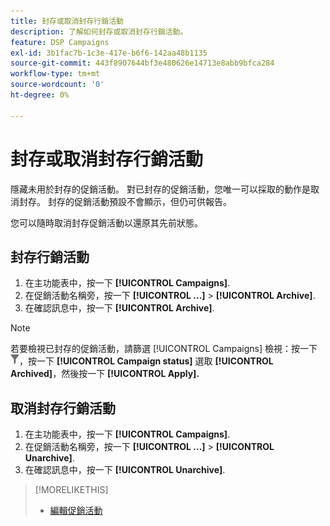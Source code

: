 ```yaml
---
title: 封存或取消封存行銷活動
description: 了解如何封存或取消封存行銷活動。
feature: DSP Campaigns
exl-id: 3b1fac7b-1c3e-417e-b6f6-142aa48b1135
source-git-commit: 443f8907644bf3e480626e14713e8abb9bfca284
workflow-type: tm+mt
source-wordcount: '0'
ht-degree: 0%

---
```


# 封存或取消封存行銷活動

隱藏未用於封存的促銷活動。 對已封存的促銷活動，您唯一可以採取的動作是取消封存。 封存的促銷活動預設不會顯示，但仍可供報告。

您可以隨時取消封存促銷活動以還原其先前狀態。

## 封存行銷活動

1. 在主功能表中，按一下 **[!UICONTROL Campaigns]**.
1. 在促銷活動名稱旁，按一下  **[!UICONTROL ...]** > **[!UICONTROL Archive]**.
1. 在確認訊息中，按一下 **[!UICONTROL Archive]**.

>[!NOTE]
>
>若要檢視已封存的促銷活動，請篩選 [!UICONTROL Campaigns] 檢視：按一下 ![篩選按鈕](/help/dsp/assets/filter.png)，按一下 **[!UICONTROL Campaign status]** 選取 **[!UICONTROL Archived]**，然後按一下 **[!UICONTROL Apply].**

## 取消封存行銷活動

1. 在主功能表中，按一下 **[!UICONTROL Campaigns]**.
1. 在促銷活動名稱旁，按一下  **[!UICONTROL ...]** > **[!UICONTROL Unarchive]**.
1. 在確認訊息中，按一下 **[!UICONTROL Unarchive]**.

>[!MORELIKETHIS]
>
>* [編輯促銷活動](campaign-edit.md)

